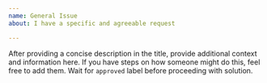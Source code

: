 ```yaml
---
name: General Issue
about: I have a specific and agreeable request

---
```


After providing a concise description in the title, provide additional context and information here. If you have steps on how someone might do this, feel free to add them. Wait for `approved` label before proceeding with solution.
